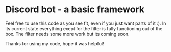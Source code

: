 # Discord bot - a basic framework
Feel free to use this code as you see fit, even if you just want parts of it :). 
In its current state everything exept for the filter is fully functioning out of the box. 
The filter needs some more work but its coming soon.

Thanks for using my code, hope it was helpful!
